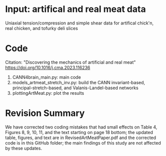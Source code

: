 # Input: artifical and real meat data
Uniaxial tension/compression and simple shear data for artifical chick'n, real chicken, and tofurky deli slices

# Code
Citation: "Discovering the mechanics of artificial and real meat" https://doi.org/10.1016/j.cma.2023.116236
1. CANN4brain_main.py: main code
2. models_artmeat_stretch_inv.py: build the CANN invariant-based, principal-stretch-based, and Valanis-Landel-based networks
3. plottingArtMeat.py: plot the results

# Revision Summary
We have corrected two coding mistakes that had small effects on Table 4, Figures 8, 9, 10, 11, and the text starting on page 18 bottom; the updated table, figures, and text are in RevisedArtMeatPaper.pdf and the corrected code is in this GitHub folder; the main findings of this study are not affected by these updates.
